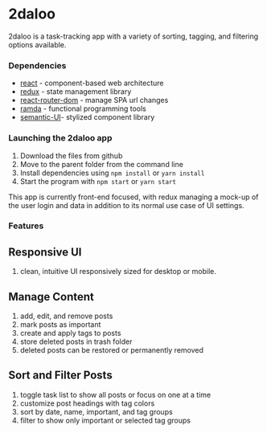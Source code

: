 # 2daloo

2daloo is a task-tracking app with a variety of sorting, tagging, and filtering options available.

### Dependencies

- [react] - component-based web architecture
- [redux] - state management library
- [react-router-dom] - manage SPA url changes
- [ramda] - functional programming tools
- [semantic-UI]- stylized component library

### Launching the 2daloo app

1. Download the files from github
1. Move to the parent folder from the command line
1. Install dependencies using `npm install` or `yarn install`
1. Start the program with `npm start` or `yarn start`

This app is currently front-end focused, with redux managing a mock-up of the user login and data in addition to its normal use case of UI settings.

### Features

## Responsive UI

1. clean, intuitive UI responsively sized for desktop or mobile.

## Manage Content

1. add, edit, and remove posts
1. mark posts as important
1. create and apply tags to posts
1. store deleted posts in trash folder
1. deleted posts can be restored or permanently removed

## Sort and Filter Posts

1. toggle task list to show all posts or focus on one at a time
1. customize post headings with tag colors
1. sort by date, name, important, and tag groups
1. filter to show only important or selected tag groups

[react]: http://nodejs.org
[redux]: https://redux.js.org/
[react-router-dom]: https://www.npmjs.com/package/react-router-dom
[ramda]: https://ramdajs.com
[semantic-ui]: https://react.semantic-ui.com/
